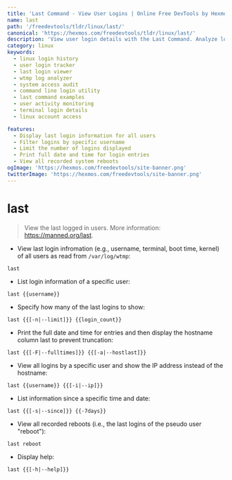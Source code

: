 ```yaml
---
title: 'Last Command - View User Logins | Online Free DevTools by Hexmos'
name: last
path: '/freedevtools/tldr/linux/last/'
canonical: 'https://hexmos.com/freedevtools/tldr/linux/last/'
description: 'View user login details with the Last Command. Analyze login history, track user activity and audit system access effectively. Free online tool, no registration required.'
category: linux
keywords:
  - linux login history
  - user login tracker
  - last login viewer
  - wtmp log analyzer
  - system access audit
  - command line login utility
  - last command examples
  - user activity monitoring
  - terminal login details
  - linux account access

features:
  - Display last login information for all users
  - Filter logins by specific username
  - Limit the number of logins displayed
  - Print full date and time for login entries
  - View all recorded system reboots
ogImage: 'https://hexmos.com/freedevtools/site-banner.png'
twitterImage: 'https://hexmos.com/freedevtools/site-banner.png'
---
```


# last

> View the last logged in users.
> More information: <https://manned.org/last>.

- View last login infromation (e.g., username, terminal, boot time, kernel) of all users as read from `/var/log/wtmp`:

`last`

- List login information of a specific user:

`last {{username}}`

- Specify how many of the last logins to show:

`last {{[-n|--limit]}} {{login_count}}`

- Print the full date and time for entries and then display the hostname column last to prevent truncation:

`last {{[-F|--fulltimes]}} {{[-a|--hostlast]}}`

- View all logins by a specific user and show the IP address instead of the hostname:

`last {{username}} {{[-i|--ip]}}`

- List information since a specific time and date:

`last {{[-s|--since]}} {{-7days}}`

- View all recorded reboots (i.e., the last logins of the pseudo user "reboot"):

`last reboot`

- Display help:

`last {{[-h|--help]}}`
